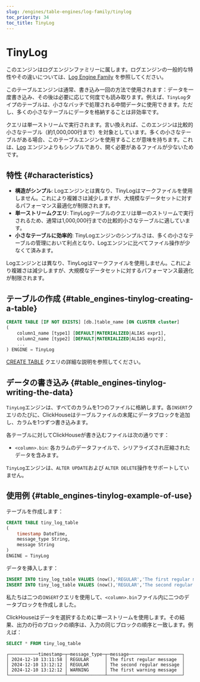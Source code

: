 ```yaml
---
slug: /engines/table-engines/log-family/tinylog
toc_priority: 34
toc_title: TinyLog
---
```



# TinyLog

このエンジンはログエンジンファミリーに属します。ログエンジンの一般的な特性やその違いについては、[Log Engine Family](../../../engines/table-engines/log-family/index.md) を参照してください。

このテーブルエンジンは通常、書き込み一回の方法で使用されます：データを一度書き込み、その後は必要に応じて何度でも読み取ります。例えば、`TinyLog`タイプのテーブルは、小さなバッチで処理される中間データに使用できます。ただし、多くの小さなテーブルにデータを格納することは非効率です。

クエリは単一ストリームで実行されます。言い換えれば、このエンジンは比較的小さなテーブル（約1,000,000行まで）を対象としています。多くの小さなテーブルがある場合、このテーブルエンジンを使用することが意味を持ちます。これは、[Log](../../../engines/table-engines/log-family/log.md) エンジンよりもシンプルであり、開く必要があるファイルが少ないためです。

## 特性 {#characteristics}

- **構造がシンプル**: Logエンジンとは異なり、TinyLogはマークファイルを使用しません。これにより複雑さは減少しますが、大規模なデータセットに対するパフォーマンス最適化が制限されます。
- **単一ストリームクエリ**: TinyLogテーブルのクエリは単一のストリームで実行されるため、通常は1,000,000行までの比較的小さなテーブルに適しています。
- **小さなテーブルに効率的**: TinyLogエンジンのシンプルさは、多くの小さなテーブルの管理において利点となり、Logエンジンに比べてファイル操作が少なくて済みます。

Logエンジンとは異なり、TinyLogはマークファイルを使用しません。これにより複雑さは減少しますが、大規模なデータセットに対するパフォーマンス最適化が制限されます。

## テーブルの作成 {#table_engines-tinylog-creating-a-table}

``` sql
CREATE TABLE [IF NOT EXISTS] [db.]table_name [ON CLUSTER cluster]
(
    column1_name [type1] [DEFAULT|MATERIALIZED|ALIAS expr1],
    column2_name [type2] [DEFAULT|MATERIALIZED|ALIAS expr2],
    ...
) ENGINE = TinyLog
```

[CREATE TABLE](/sql-reference/statements/create/table) クエリの詳細な説明を参照してください。

## データの書き込み {#table_engines-tinylog-writing-the-data}

`TinyLog`エンジンは、すべてのカラムを1つのファイルに格納します。各`INSERT`クエリのたびに、ClickHouseはテーブルファイルの末尾にデータブロックを追加し、カラムを1つずつ書き込みます。

各テーブルに対してClickHouseが書き込むファイルは次の通りです：

- `<column>.bin`: 各カラムのデータファイルで、シリアライズされ圧縮されたデータを含みます。

`TinyLog`エンジンは、`ALTER UPDATE`および `ALTER DELETE`操作をサポートしていません。

## 使用例 {#table_engines-tinylog-example-of-use}

テーブルを作成します：

``` sql
CREATE TABLE tiny_log_table
(
    timestamp DateTime,
    message_type String,
    message String
)
ENGINE = TinyLog
```

データを挿入します：

``` sql
INSERT INTO tiny_log_table VALUES (now(),'REGULAR','The first regular message')
INSERT INTO tiny_log_table VALUES (now(),'REGULAR','The second regular message'),(now(),'WARNING','The first warning message')
```

私たちは二つの`INSERT`クエリを使用して、`<column>.bin`ファイル内に二つのデータブロックを作成しました。

ClickHouseはデータを選択するために単一ストリームを使用します。その結果、出力の行のブロックの順序は、入力の同じブロックの順序と一致します。例えば：

``` sql
SELECT * FROM tiny_log_table
```

``` text
┌───────────timestamp─┬─message_type─┬─message────────────────────┐
│ 2024-12-10 13:11:58 │ REGULAR      │ The first regular message  │
│ 2024-12-10 13:12:12 │ REGULAR      │ The second regular message │
│ 2024-12-10 13:12:12 │ WARNING      │ The first warning message  │
└─────────────────────┴──────────────┴────────────────────────────┘
```
